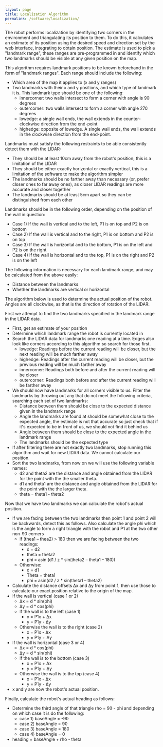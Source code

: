 ```yaml
---
layout: page
title: Localization Algorithm
permalink: /software/localization/
---
```


The robot performs localization by identifying two corners in the environment and triangulating its position to them. To do this, it calculates an estimate of its position using the desired speed and direction set by the web interface, integrating to obtain position. The estimate is used to pick a "landmark range", these ranges are pre-programmed in and identify which two landmarks should be visible at any given position on the map.

This algorithm requires landmark positions to be known beforehand in the form of "landmark ranges". Each range should include the following:

- Which area of the map it applies to (x and y ranges)
- Two landmarks with their x and y positions, and which type of landmark it is. This landmark type should be one of the following:
    - innercorner: two walls intersect to form a corner with angle is 90 degrees
    - outercorner: two walls intersect to form a corner with angle 270 degrees
    - lowedge: a single wall ends, the wall extends in the counter-clockwise direction from the end-point
    - highedge: opposite of lowedge. A single wall ends, the wall extends in the clockwise direction from the end-point.

Landmarks must satisfy the following restraints to be able consistently detect them with the LIDAR:

- They should be at least 10cm away from the robot's position, this is a limitation of the LIDAR
- They should be either exactly horizontal or exactly vertical, this is a limitation of the software to make the algorithm simpler
- The landmarks should be no farther away than necessary (or, prefer closer ones to far away ones), as closer LIDAR readings are more accurate and closer together
- The landmarks should be at least 5cm apart so they can be distinguished from each other

Landmarks should be in the following order, depending on the position of the wall in question:

- Case 1) If the wall is vertical and to the left, P1 is on top and P2 is on bottom
- Case 2) If the wall is vertical and to the right, P1 is on bottom and P2 is on top
- Case 3) If the wall is horizontal and to the bottom, P1 is on the left and P2 is on the right
- Case 4) If the wall is horizontal and to the top, P1 is on the right and P2 is on the left

The following information is necessary for each landmark range, and may be calculated from the above easily:

- Distance between the landmarks
- Whether the landmarks are vertical or horizontal

The algorithm below is used to determine the actual position of the robot. Angles are all clockwise, as that is the direction of rotation of the LIDAR.

First we attempt to find the two landmarks specified in the landmark range in the LIDAR data.

- First, get an estimate of your position
- Determine which landmark range the robot is currently located in
- Search the LIDAR data for landmarks one reading at a time. Edges also look like corners according to this algorithm so search for those first.
    - lowedge: Readings before the current reading will be closer, but the next reading will be much farther away
    - highedge: Readings after the current reading will be closer, but the previous reading will be much farther away
    - innercorner: Readings both before and after the current reading will be closer
    - outercorner: Readings both before and after the current reading will be farther away
- We should now have landmarks for all corners visible to us. Filter the landmarks by throwing out any that do not meet the following criteria, searching each set of two landmarks:
    - Distance between them should be close to the expected distance given in the landmark range
    - Angle the landmarks are found at should be somewhat close to the expected angle, the estimate is not that accurate so just check that if it's expected to be in front of us, we should not find it behind us
    - Angle between them should be close to the expected angle in the landmark range
    - The landmarks should be the expected type
- If after filtering there are not exactly two landmarks, stop running this algorithm and wait for new LIDAR data. We cannot calculate our position.
- Sort the two landmarks, from now on we will use the following variable names:
    - d2 and theta2 are the distance and angle obtained from the LIDAR for the point with the the smaller theta.
    - d1 and theta1 are the distance and angle obtained from the LIDAR for the point with the the larger theta.
    - theta = theta1 - theta2

Now that we have two landmarks we can calculate the robot's actual position.

- If we are facing between the two landmarks then point 1 and point 2 will be backwards, detect this as follows. Also calculate the angle phi which is the angle to form a right triangle with the robot and P1 at the two other non-90 corners
    - If (thea1 – thea2) > 180 then we are facing between the two readings:
        - d = d2
        - theta = theta2
        - phi = asin (d1 /  z * sin(theta2 – theta1 – 180))
    - Otherwise:
        - d = d1
        - Theta = theta1
        - phi = asin(d2 / z * sin(theta1 – theta2)
- Calculate the distance offsets Δx and Δy from point 1, then use those to calculate our exact position relative to the origin of the map.
- If the wall is vertical (case 1 or 2)
    - Δx = d * sin(phi)
    - Δy = d * cos(phi)
    - If the wall is to the left (case 1)
        - x = P1x + Δx
        - y = P1y - Δy
    - Otherwise the wall is to the right (case 2)
        - x = P1x - Δx
        - y = P1y + Δy
- If the wall is horizontal (case 3 or 4)
    - Δx = d * cos(phi)
    - Δy = d * sin(phi)
    - If the wall is to the bottom (case 3)
        - x = P1x + Δx
        - y = P1y + Δy
    - Otherwise the wall is to the top (case 4)
        - x = P1x - Δx
        - y = P1y - Δy
- x and y are now the robot's actual position.

Finally, calculate the robot's actual heading as follows:

- Determine the third angle of that triangle rho = 90 - phi and depending on which case it is do the following:
    - case 1) baseAngle = -90
    - case 2) baseAngle = 90
    - case 3) baseAngle = 180
    - case 4) baseAngle = 0
- heading = baseAngle + rho - theta
